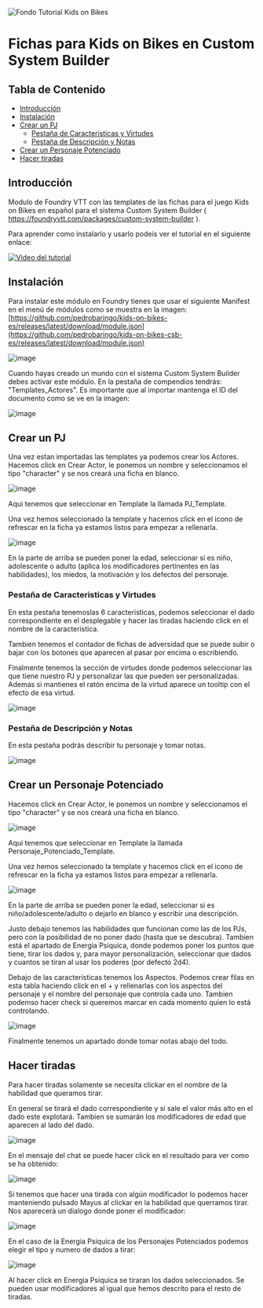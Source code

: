 
![Fondo Tutorial Kids on Bikes](https://github.com/pedrobaringo/kids-on-bikes-csb-es/assets/148097688/cc01b23d-0e75-4d58-96fe-232523b7f4f4)
# Fichas para Kids on Bikes en Custom System Builder

## Tabla de Contenido
- [Introducción](#introducción)
- [Instalación](#instalación)
- [Crear un PJ](#crear-un-pj)
  - [Pestaña de Caracteristicas y Virtudes](#pestaña-de-caracteristicas-y-virtudes)
  - [Pestaña de Descripción y Notas](#pestaña-de-descripción-y-notas)
- [Crear un Personaje Potenciado](#crear-un-personaje-potenciado)
- [Hacer tiradas](#hacer-tiradas)

## Introducción
Modulo de Foundry VTT con las templates de las fichas para el juego Kids on Bikes en español para el sistema Custom System Builder ( https://foundryvtt.com/packages/custom-system-builder ).

Para aprender como instalarlo y usarlo podeis ver el tutorial en el siguiente enlace:

[![Video del tutorial](http://img.youtube.com/vi/vsIx_xzhEPo/0.jpg)](http://www.youtube.com/watch?v=vsIx_xzhEPo "Tutorial Foundry-Kids on Bikes")


## Instalación
Para instalar este módulo en Foundry tienes que usar el siguiente Manifest en el menú de módulos como se muestra en la imagen: [https://github.com/pedrobaringo/kids-on-bikes-es/releases/latest/download/module.json](https://github.com/pedrobaringo/kids-on-bikes-csb-es/releases/latest/download/module.json)

![image](https://github.com/pedrobaringo/kids-on-bikes-csb-es/assets/148097688/fb5d72b0-12d4-405c-9ddd-0321c556f317)

Cuando hayas creado un mundo con el sistema Custom System Builder debes activar este módulo. En la pestaña de compendios tendrás: "Templates_Actores".
Es importante que al importar mantenga el ID del documento como se ve en la imagen:

![image](https://github.com/pedrobaringo/kids-on-bikes-csb-es/assets/148097688/d4ea90fb-d04a-4179-ab39-4fe8ed639835)

## Crear un PJ
Una vez estan importadas las templates ya podemos crear los Actores.
Hacemos click en Crear Actor, le ponemos un nombre y seleccionamos el tipo "character" y se nos creará una ficha en blanco.

![image](https://github.com/pedrobaringo/kids-on-bikes-csb-es/assets/148097688/64c2877c-a108-40f8-870d-f27a02cda157)

Aqui tenemos que seleccionar en Template la llamada PJ_Template.

Una vez hemos seleccionado la template y hacemos click en el icono de refrescar en la ficha ya estamos listos para empezar a rellenarla.

![image](https://github.com/pedrobaringo/kids-on-bikes-csb-es/assets/148097688/68ee6e19-88dc-445d-8ce9-865311a8006e)

En la parte de arriba se pueden poner la edad, seleccionar si es niño, adolescente o adulto (aplica los modificadores pertinentes en las habilidades), los miedos, la motivación y los defectos del personaje.

### Pestaña de Caracteristicas y Virtudes
En esta pestaña tenemoslas 6 caracteristicas, podemos seleccionar el dado correspondiente en el desplegable y hacer las tiradas haciendo click en el nombre de la caracteristica.

Tambien tenemos el contador de fichas de adversidad que se puede subir o bajar con los botones que aparecen al pasar por encima o escribiendo.

Finalmente tenemos la sección de virtudes donde podemos seleccionar las que tiene nuestro PJ y personalizar las que pueden ser personalizadas. Ademas si mantienes el ratón encima de la virtud aparece un tooltip con el efecto de esa virtud.

![image](https://github.com/pedrobaringo/kids-on-bikes-csb-es/assets/148097688/7caa7f61-9a74-467e-b358-c8bda1a74f5d)

### Pestaña de Descripción y Notas
En esta pestaña podrás describir tu personaje y tomar notas.

![image](https://github.com/pedrobaringo/kids-on-bikes-csb-es/assets/148097688/57ebada2-8c33-453d-8a32-9813be940934)

## Crear un Personaje Potenciado
Hacemos click en Crear Actor, le ponemos un nombre y seleccionamos el tipo "character" y se nos creará una ficha en blanco.

![image](https://github.com/pedrobaringo/kids-on-bikes-csb-es/assets/148097688/64c2877c-a108-40f8-870d-f27a02cda157)

Aqui tenemos que seleccionar en Template la llamada Personaje_Potenciado_Template.

Una vez hemos seleccionado la template y hacemos click en el icono de refrescar en la ficha ya estamos listos para empezar a rellenarla.

![image](https://github.com/pedrobaringo/kids-on-bikes-csb-es/assets/148097688/38f1c13d-b7d9-4eed-9fcf-36728c9ffbf2)

En la parte de arriba se pueden poner la edad, seleccionar si es niño/adolescente/adulto o dejarlo en blanco y escribir una descripción.

Justo debajo tenemos las habilidades que funcionan como las de los PJs, pero con la posibilidad de no poner dado (hasta que se descubra). Tambien está el apartado de Energia Psiquica, donde podemos poner los puntos que tiene, tirar los dados y, para mayor personalización, seleccionar que dados y cuantos se tiran al usar los poderes (por defecto 2d4).

Debajo de las caracteristicas tenemos los Aspectos. Podemos crear filas en esta tabla haciendo click en el + y rellenarlas con los aspectos del personaje y el nombre del personaje que controla cada uno. Tambien podemso hacer check si queremos marcar en cada momento quien lo está controlando.

![image](https://github.com/pedrobaringo/kids-on-bikes-csb-es/assets/148097688/0b99ef3b-dbad-4cb7-b544-d11ec36a939c)

Finalmente tenemos un apartado donde tomar notas abajo del todo.

## Hacer tiradas
Para hacer tiradas solamente se necesita clickar en el nombre de la habilidad que queramos tirar.

En general se tirará el dado correspondiente y si sale el valor más alto en el dado este explotará. Tambien se sumarán los modificadores de edad que aparecen al lado del dado.

![image](https://github.com/pedrobaringo/kids-on-bikes-csb-es/assets/148097688/3b1cf0c4-ccf6-4245-88bf-53da4f93d8bc)

En el mensaje del chat se puede hacer click en el resultado para ver como se ha obtenido:

![image](https://github.com/pedrobaringo/kids-on-bikes-csb-es/assets/148097688/ab9aece9-b057-4cd5-841a-e0e580bccd80)

Si tenemos que hacer una tirada con algún modificador lo podemos hacer manteniendo pulsado Mayus al clickar en la habilidad que querramos tirar. Nos aparecerá un dialogo donde poner el modificador:

![image](https://github.com/pedrobaringo/kids-on-bikes-csb-es/assets/148097688/f186704f-bfe9-4a2a-b25b-bdb0848c4c4b)

En el caso de la Energia Psiquica de los Personajes Potenciados podemos elegir el tipo y numero de dados a tirar:

![image](https://github.com/pedrobaringo/kids-on-bikes-csb-es/assets/148097688/f878daa8-6643-47b9-8005-c9edcf3b4f4c)

Al hacer click en Energia Psiquica se tiraran los dados seleccionados. Se pueden usar modificadores al igual que hemos descrito para el resto de tiradas.
